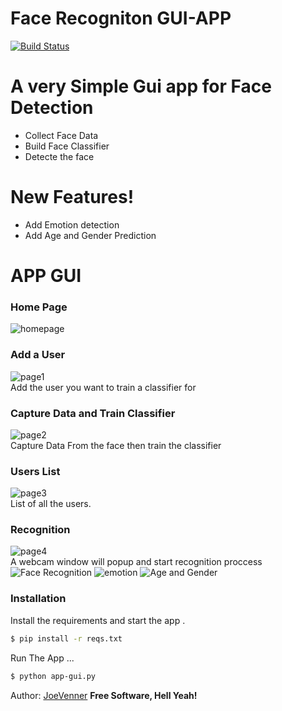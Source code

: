 # Face Recogniton GUI-APP


[![Build Status](https://travis-ci.org/joemccann/dillinger.svg?branch=master)](https://www.youtube.com/channel/UCKvgGs-ALhvOq9u95PHXHNw)



# A very Simple Gui app for Face Detection 

  - Collect Face Data
  - Build Face Classifier 
  - Detecte the face

#  New Features!

  - Add Emotion detection
  - Add Age and Gender Prediction

# APP GUI

### Home Page
![homepage](https://i.ibb.co/c62qvR2/home-page.png)

### Add a User 
![page1](https://i.ibb.co/t8gdq6s/adduser.png)<br>
Add the user you want to train a classifier for 

### Capture Data and Train Classifier
![page2](https://i.ibb.co/D8JgYhN/capandtraindata.png)<br>
Capture Data From the face then train the classifier
### Users List
![page3](https://i.ibb.co/1KwfVVV/dropdown.png)<br>
List of all the users.
### Recognition 
![page4](https://i.ibb.co/sCtgDDC/4page.png)<br>
A webcam window will popup and start recognition proccess
![Face Recognition](https://i.ibb.co/bNpC5wR/jack.png)
![emotion](https://i.ibb.co/F7pdtjZ/emotion.png)
![Age and Gender](https://i.ibb.co/9q1L7sD/age.png)





### Installation



Install the requirements and start the app .

```sh
$ pip install -r reqs.txt
```

Run The App ...

```sh
$ python app-gui.py
```
Author: [JoeVenner](mailto:ylafrimi@gmail.com)
**Free Software, Hell Yeah!**



